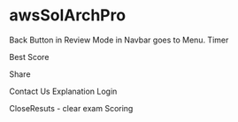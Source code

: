 # awsSolArchPro

Back Button in  Review Mode in Navbar goes to Menu.
Timer


Best Score

Share

Contact Us
Explanation
Login




CloseResuts - clear exam
Scoring